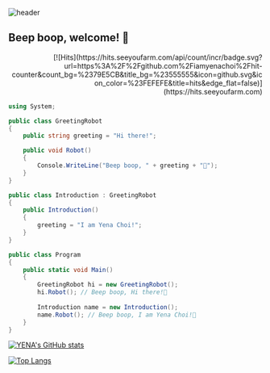 <!--Header-->
![header](https://capsule-render.vercel.app/api?type=waving&color=gradient&height=250&section=header&text=Beep%20boop,%20welcome!%20🤖)

## Beep boop, welcome! 🤖
<p align="right">[![Hits](https://hits.seeyoufarm.com/api/count/incr/badge.svg?url=https%3A%2F%2Fgithub.com%2Fiamyenachoi%2Fhit-counter&count_bg=%2379E5CB&title_bg=%23555555&icon=github.svg&icon_color=%23FEFEFE&title=hits&edge_flat=false)](https://hits.seeyoufarm.com)</p>

```csharp
using System;

public class GreetingRobot
{
    public string greeting = "Hi there!";

    public void Robot()
    {        
        Console.WriteLine("Beep boop, " + greeting + "🤖");
    }
}

public class Introduction : GreetingRobot
{
    public Introduction()
    {
        greeting = "I am Yena Choi!";
    }
}

public class Program
{
    public static void Main()
    {
        GreetingRobot hi = new GreetingRobot();
        hi.Robot(); // Beep boop, Hi there!🤖
        
        Introduction name = new Introduction();
        name.Robot(); // Beep boop, I am Yena Choi!🤖
    }
}
```

<!--
**iamyenachoi/iamyenachoi** is a ✨ _special_ ✨ repository because its `README.md` (this file) appears on your GitHub profile.

Here are some ideas to get you started:

- 🔭 I’m currently working on ...
- 🌱 I’m currently learning ...
- 👯 I’m looking to collaborate on ...
- 🤔 I’m looking for help with ...
- 💬 Ask me about ...
- 📫 How to reach me: ...
- 😄 Pronouns: ...
- ⚡ Fun fact: ...
-->

[![YENA's GitHub stats](https://github-readme-stats.vercel.app/api?username=iamyenachoi&show_icons=true&theme=catppuccin_mocha&count_private=true)](https://github.com/anuraghazra/github-readme-stats)

[![Top Langs](https://github-readme-stats.vercel.app/api/top-langs/?username=iamyenachoi)](https://github.com/anuraghazra/github-readme-stats)
